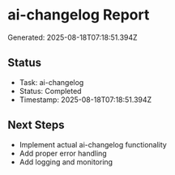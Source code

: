 # ai-changelog Report

Generated: 2025-08-18T07:18:51.394Z

## Status
- Task: ai-changelog
- Status: Completed
- Timestamp: 2025-08-18T07:18:51.394Z

## Next Steps
- Implement actual ai-changelog functionality
- Add proper error handling
- Add logging and monitoring
